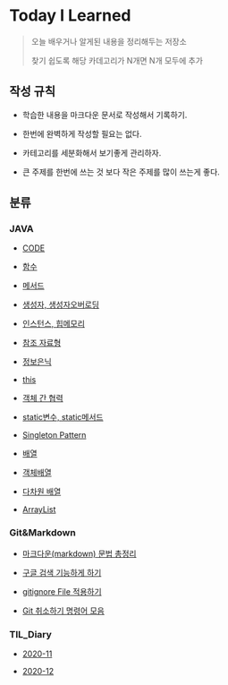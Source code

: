 Today I Learned
==

>오늘 배우거나 알게된 내용을 정리해두는 저장소
>
>찾기 쉽도록 해당 카데고리가 N개면 N개 모두에 추가



## 작성 규칙

* 학습한 내용을 마크다운 문서로 작성해서 기록하기.

* 한번에 완벽하게 작성할 필요는 없다.

* 카테고리를 세분화해서 보기좋게 관리하자.

* 큰 주제를 한번에 쓰는 것 보다 작은 주제를 많이 쓰는게 좋다.

  


## 분류

### JAVA

* [CODE][JAVA0]

[JAVA0]:https://github.com/goheeji/TIL/tree/master/JAVA/code

* [함수][ JAVA1]

[JAVA1]:https://github.com/goheeji/TIL/blob/master/JAVA/function.md

* [메서드][ JAVA2]

[JAVA2]:https://github.com/goheeji/TIL/blob/master/JAVA/method.md

* [생성자, 생성자오버로딩][ JAVA3]

[JAVA3]:https://github.com/goheeji/TIL/blob/master/JAVA/constructor%26constructor-overroding.md

* [인스턴스, 힙메모리][ JAVA4]

[JAVA4]:https://github.com/goheeji/TIL/blob/master/JAVA/Instance%26heap-memory.md

* [참조 자료형][ JAVA5]

[JAVA5]:https://github.com/goheeji/TIL/blob/master/JAVA/reference-data-type.md

* [정보은닉][ JAVA6]

[JAVA6]:https://github.com/goheeji/TIL/blob/master/JAVA/information-hiding.md

* [this][ JAVA7]

[JAVA7]:https://github.com/goheeji/TIL/blob/master/JAVA/this.md

* [객체 간 협력][ JAVA8]

[JAVA8]:https://github.com/goheeji/TIL/blob/master/JAVA/cooperation.md

* [static변수, static메서드][ JAVA9]

[JAVA9]:https://github.com/goheeji/TIL/blob/master/JAVA/static-variable%26static-method.md

* [Singleton Pattern][ JAVA10]

[JAVA10]:https://github.com/goheeji/TIL/blob/master/JAVA/singleton-Pattern.md

* [배열][ JAVA11]

[JAVA11]:https://github.com/goheeji/TIL/blob/master/JAVA/array.md

* [객체배열][ JAVA12]

[JAVA12]:https://github.com/goheeji/TIL/blob/master/JAVA/array-of-objects.md

* [다차원 배열][ JAVA13]

[JAVA13]:https://github.com/goheeji/TIL/blob/master/JAVA/multi-dimensional-arrays.md

* [ArrayList][ JAVA14]

[JAVA14]:https://github.com/goheeji/TIL/blob/master/JAVA/ArrayList.md



### Git&Markdown

* [마크다운(markdown) 문법 총정리][Git&Markdown1]

[Git&Markdown1]:https://github.com/goheeji/TIL/blob/master/git%26markdown/%EB%A7%88%ED%81%AC%EB%8B%A4%EC%9A%B4(markdown)%20%EB%AC%B8%EB%B2%95%20%EC%B4%9D%EC%A0%95%EB%A6%AC.md

* [구글 검색 기능하게 하기][Git&Markdown2]

[Git&Markdown2]:https://github.com/goheeji/TIL/blob/master/git%26markdown/%EA%B5%AC%EA%B8%80%20%EA%B2%80%EC%83%89%20%EA%B0%80%EB%8A%A5%ED%95%98%EA%B2%8C%20%ED%95%98%EA%B8%B0.md

* [gitignore File 적용하기][Git&Markdown3]

[Git&Markdown3]:https://github.com/goheeji/TIL/blob/master/git%26markdown/gitignore%20File%20%EC%A0%81%EC%9A%A9%ED%95%98%EA%B8%B0.md

* [Git 취소하기 명령어 모음][Git&Markdown4]

[Git&Markdown4]:https://github.com/goheeji/TIL/blob/master/git%26markdown/Git%20%EC%B7%A8%EC%86%8C%ED%95%98%EA%B8%B0%20%EB%AA%85%EB%A0%B9%EC%96%B4%20%EB%AA%A8%EC%9D%8C.md




### TIL_Diary
* [2020-11][TIL_Diary1]

[TIL_Diary1]: https://github.com/goheeji/TIL/tree/master/TIL_Diary/2020-11


* [2020-12][TIL_Diary2]

[TIL_Diary2]: https://github.com/goheeji/TIL/tree/master/TIL_Diary/2020-12